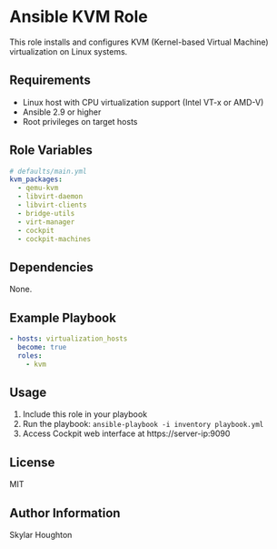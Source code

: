 # Ansible KVM Role

This role installs and configures KVM (Kernel-based Virtual Machine) virtualization on Linux systems.

## Requirements

- Linux host with CPU virtualization support (Intel VT-x or AMD-V)
- Ansible 2.9 or higher
- Root privileges on target hosts

## Role Variables

```yaml
# defaults/main.yml
kvm_packages:
  - qemu-kvm
  - libvirt-daemon
  - libvirt-clients
  - bridge-utils
  - virt-manager
  - cockpit
  - cockpit-machines
```

## Dependencies

None.

## Example Playbook

```yaml
- hosts: virtualization_hosts
  become: true
  roles:
    - kvm
```

## Usage

1. Include this role in your playbook
2. Run the playbook: `ansible-playbook -i inventory playbook.yml`
3. Access Cockpit web interface at https://server-ip:9090

## License

MIT

## Author Information

Skylar Houghton